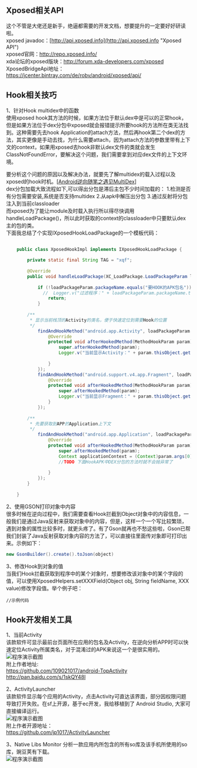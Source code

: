 ## Xposed相关API  
这个不管是大佬还是新手，绝逼都需要的开发文档，想要提升的一定要好好研读啦。  
xposed javadoc：[http://api.xposed.info](http://api.xposed.info "Xposed API")  
xposed官网：http://repo.xposed.info/  
xda论坛的xposed版块：http://forum.xda-developers.com/xposed  
XposedBridgeApi地址：https://jcenter.bintray.com/de/robv/android/xposed/api/  

## Hook相关技巧
1、针对Hook multidex中的函数  
使用xposed hook其方法的时候，如果方法位于默认dex中是可以的正常hook，但是如果方法位于dex分包中xposed就会报错提示所要hook的方法所在类无法找到。这种需要先去hook Application的attach方法，然后再hook第二个dex的方法，其实更像是手动去找，为什么需要attach，因为attach方法的参数里带有上下文的context，如果用xposed去hook非默认dex文件的类就会发生ClassNotFoundError，要解决这个问题，我们需要拿到对应dex文件的上下文环境。  

要分析这个问题的原因以及解决办法，就要先了解multidex的载入过程以及xposed的hook时机。[[Android逆向随笔之遇见MultiDex](https://www.secpulse.com/archives/52719.html "解释Hook multidex的问题")]  
dex分包加载大致流程如下,可以得出分包是滞后主包不少时间加载的：
1.检测是否有分包需要安装,系统是否支持multidex
2.从apk中解压出分包
3.通过反射将分包注入到当前classloader  
而xposed为了能让module及时载入执行所以得尽快调用handleLoadPackage()，所以此时获取的context的classloader中只要默认dex主的包的类。  
下面我总结了个实现IXposedHookLoadPackage的一个模板代码：

```java  
 
	public class XposedHookImpl implements IXposedHookLoadPackage {
	
	    private static final String TAG = "xqf";
	
	    @Override
	    public void handleLoadPackage(XC_LoadPackage.LoadPackageParam loadPackageParam) throws Throwable {
	 
	        if (!loadPackageParam.packageName.equals("要HOOK的APK包名")){
	          //  Logger.v("过滤程序：" + loadPackageParam.packageName.toString());
	            return;
	        }
	
		/**
		 * 显示当前栈顶的Activity的类名，便于快速定位到需要Hook的位置
		 */
	        findAndHookMethod("android.app.Activity", loadPackageParam.classLoader, "onResume", new XC_MethodHook() {
	            @Override
	            protected void afterHookedMethod(MethodHookParam param) throws Throwable {
	                super.afterHookedMethod(param);
	                Logger.v("当前显示Activity：" + param.thisObject.getClass().getName());
	
	            }
	        });
	        findAndHookMethod("android.support.v4.app.Fragment", loadPackageParam.classLoader, "onResume", new XC_MethodHook() {
	            @Override
	            protected void afterHookedMethod(MethodHookParam param) throws Throwable {
	                super.afterHookedMethod(param);
	                Logger.v("当前显示Fragment：" + param.thisObject.getClass().getName());
	            }
	        });
			
		/**
		 * 先要获取到APP的Application上下文
		 */
	        findAndHookMethod("android.app.Application", loadPackageParam.classLoader, "attach", Context.class, new XC_MethodHook() {
	            @Override
	            protected void afterHookedMethod(MethodHookParam param) throws Throwable {
	                super.afterHookedMethod(param);
	                Context applicationContext = (Context)param.args[0];
	                //TODO 下面HookAPK中DEX分包的方法时就不会抛异常了
	
	            }
	        });
	    }
	
	}
```


2、使用GSON打印对象中内容  
很多时候在逆向过程中，我们需要查看Hook拦截到Object对象中的内容信息，一般我们是通过Java反射来获取对象中的内容，但是，这样一个一个写比较繁琐，遇到对象的属性比较多时，就更头疼了。有了Gson就再也不愁这些啦，Gson已帮我们封装了Java反射获取对象内容的方法了，可以直接往里面传对象即可打印出来。示例如下：  
```java
new GsonBuilder().create().toJson(object)
```

3、修改Hook到对象的值  
当我们Hook拦截获取到程序中的某个对象时，想要修改该对象中的某个字段的值，可以使用XposedHelpers.setXXXField(Object obj, String fieldName, XXX value)修改字段值。举个例子吧：  
```
//示例代码
```  


## Hook开发相关工具

1、当前Activity  
该款软件可显示最前台页面所在应用的包名及Activity，在逆向分析APP时可以快速定位Activity所属类名，对于混淆过的APK来说这一个是很实用的。  
![程序演示截图][app_screemshot01]   
附上作者地址:  
https://github.com/109021017/android-TopActivity  
http://pan.baidu.com/s/1skQY48l
    
2、ActivityLauncher  
该款软件显示每个应用的Activity，点击Activity可直达该界面，部分因权限问题导致打开失败。在sf上开源，基于ec开发，我给移植到了 Android Studio, 大家可直接编译运行。   
![程序演示截图][app_screemshot02]   
附上作者开源地址：  
https://github.com/jp1017/ActivityLauncher  
   
3、Native Libs Monitor
分析一款应用内所包含的所有so库及该手机所使用的so库，豌豆荚有下载。  
![程序演示截图][app_screemshot03]   







































[app_screemshot01]: https://github.com/littleRich/WeChatLuckyMoney/blob/master/screenshot/showcurrentactivity.jpg
[app_screemshot02]: https://github.com/littleRich/WeChatLuckyMoney/blob/master/screenshot/activitylauncher.jpg
[app_screemshot03]: https://github.com/littleRich/WeChatLuckyMoney/blob/master/screenshot/showsolib.jpg  